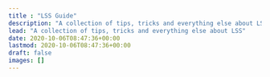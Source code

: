 ```yaml
---
title : "LSS Guide"
description: "A collection of tips, tricks and everything else about LSS"
lead: "A collection of tips, tricks and everything else about LSS"
date: 2020-10-06T08:47:36+00:00
lastmod: 2020-10-06T08:47:36+00:00
draft: false
images: []
---
```

 